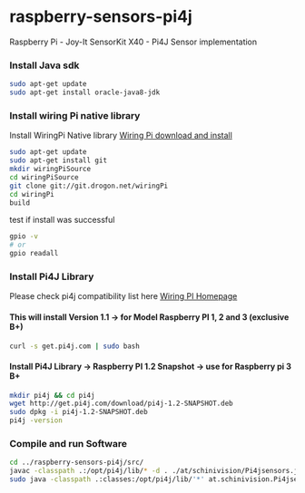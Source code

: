 # raspberry-sensors-pi4j
Raspberry Pi - Joy-It SensorKit X40 - Pi4J Sensor implementation

### Install Java sdk
```bash
sudo apt-get update 
sudo apt-get install oracle-java8-jdk
```

### Install wiring Pi native library

Install WiringPi Native library [Wiring Pi download and install](http://wiringpi.com/download-and-install/)

```bash
sudo apt-get update 
sudo apt-get install git
mkdir wiringPiSource
cd wiringPiSource
git clone git://git.drogon.net/wiringPi
cd wiringPi
build
```
test if install was successful
```bash
gpio -v
# or
gpio readall
```

### Install Pi4J Library 
Please check pi4j compatibility list here [Wiring PI Homepage](http://pi4j.com/)

#### This will install Version 1.1 -> for Model Raspberry PI 1, 2 and 3 (exclusive B+) 

```bash
curl -s get.pi4j.com | sudo bash
```

#### Install Pi4J Library -> Raspberry PI 1.2 Snapshot -> use for Raspberry pi 3 B+

```bash
mkdir pi4j && cd pi4j
wget http://get.pi4j.com/download/pi4j-1.2-SNAPSHOT.deb
sudo dpkg -i pi4j-1.2-SNAPSHOT.deb
pi4j -version
```

### Compile and run Software
```bash
cd ../raspberry-sensors-pi4j/src/
javac -classpath .:/opt/pi4j/lib/* -d . ./at/schinivision/Pi4jsensors.java
sudo java -classpath .:classes:/opt/pi4j/lib/'*' at.schinivision.Pi4jsensors
```

